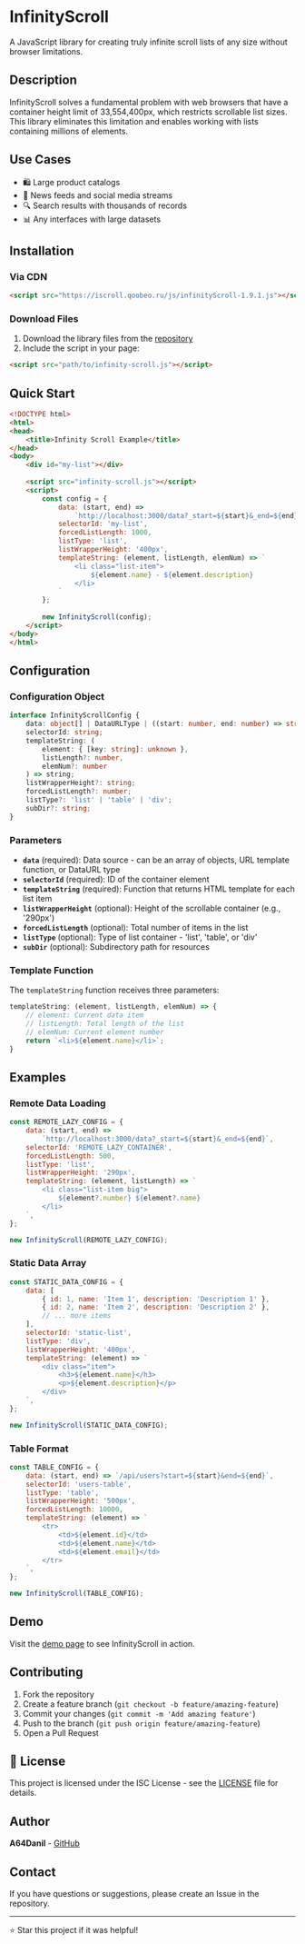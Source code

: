 # InfinityScroll

A JavaScript library for creating truly infinite scroll lists of any size without browser limitations.

## Description

InfinityScroll solves a fundamental problem with web browsers that have a container height limit of 33,554,400px, which restricts scrollable list sizes. This library eliminates this limitation and enables working with lists containing millions of elements.

## Use Cases

- 🛍️ Large product catalogs
- 📰 News feeds and social media streams
- 🔍 Search results with thousands of records
- 📊 Any interfaces with large datasets

## Installation

### Via CDN

```html
<script src="https://iscroll.qoobeo.ru/js/infinityScroll-1.9.1.js"></script>
```

### Download Files

1. Download the library files from the [repository](https://github.com/A64Danil/InfinityScroll)
2. Include the script in your page:

```html
<script src="path/to/infinity-scroll.js"></script>
```

## Quick Start

```html
<!DOCTYPE html>
<html>
<head>
    <title>Infinity Scroll Example</title>
</head>
<body>
    <div id="my-list"></div>
    
    <script src="infinity-scroll.js"></script>
    <script>
        const config = {
            data: (start, end) => 
                `http://localhost:3000/data?_start=${start}&_end=${end}`,
            selectorId: 'my-list',
            forcedListLength: 1000,
            listType: 'list',
            listWrapperHeight: '400px',
            templateString: (element, listLength, elemNum) => `
                <li class="list-item">
                    ${element.name} - ${element.description}
                </li>
            `
        };
        
        new InfinityScroll(config);
    </script>
</body>
</html>
```

## Configuration

### Configuration Object

```typescript
interface InfinityScrollConfig {
    data: object[] | DataURLType | ((start: number, end: number) => string);
    selectorId: string;
    templateString: (
        element: { [key: string]: unknown },
        listLength?: number,
        elemNum?: number
    ) => string;
    listWrapperHeight?: string;
    forcedListLength?: number;
    listType?: 'list' | 'table' | 'div';
    subDir?: string;
}
```

### Parameters

- **`data`** (required): Data source - can be an array of objects, URL template function, or DataURL type
- **`selectorId`** (required): ID of the container element
- **`templateString`** (required): Function that returns HTML template for each list item
- **`listWrapperHeight`** (optional): Height of the scrollable container (e.g., '290px')
- **`forcedListLength`** (optional): Total number of items in the list
- **`listType`** (optional): Type of list container - 'list', 'table', or 'div'
- **`subDir`** (optional): Subdirectory path for resources

### Template Function

The `templateString` function receives three parameters:

```javascript
templateString: (element, listLength, elemNum) => {
    // element: Current data item
    // listLength: Total length of the list
    // elemNum: Current element number
    return `<li>${element.name}</li>`;
}
```

## Examples

### Remote Data Loading

```javascript
const REMOTE_LAZY_CONFIG = {
    data: (start, end) =>
        `http://localhost:3000/data?_start=${start}&_end=${end}`,
    selectorId: 'REMOTE_LAZY_CONTAINER',
    forcedListLength: 500,
    listType: 'list',
    listWrapperHeight: '290px',
    templateString: (element, listLength) => `
        <li class="list-item big">
            ${element?.number} ${element?.name}
        </li>
    `,
};

new InfinityScroll(REMOTE_LAZY_CONFIG);
```

### Static Data Array

```javascript
const STATIC_DATA_CONFIG = {
    data: [
        { id: 1, name: 'Item 1', description: 'Description 1' },
        { id: 2, name: 'Item 2', description: 'Description 2' },
        // ... more items
    ],
    selectorId: 'static-list',
    listType: 'div',
    listWrapperHeight: '400px',
    templateString: (element) => `
        <div class="item">
            <h3>${element.name}</h3>
            <p>${element.description}</p>
        </div>
    `,
};

new InfinityScroll(STATIC_DATA_CONFIG);
```

### Table Format

```javascript
const TABLE_CONFIG = {
    data: (start, end) => `/api/users?start=${start}&end=${end}`,
    selectorId: 'users-table',
    listType: 'table',
    listWrapperHeight: '500px',
    forcedListLength: 10000,
    templateString: (element) => `
        <tr>
            <td>${element.id}</td>
            <td>${element.name}</td>
            <td>${element.email}</td>
        </tr>
    `,
};

new InfinityScroll(TABLE_CONFIG);
```

## Demo

Visit the [demo page](https://iscroll.qoobeo.ru/demo/index.html) to see InfinityScroll in action.


## Contributing

1. Fork the repository
2. Create a feature branch (`git checkout -b feature/amazing-feature`)
3. Commit your changes (`git commit -m 'Add amazing feature'`)
4. Push to the branch (`git push origin feature/amazing-feature`)
5. Open a Pull Request

## 📄 License

This project is licensed under the ISC License - see the [LICENSE](https://github.com/A64Danil/InfinityScroll?tab=ISC-1-ov-file#readme) file for details.


## Author

**A64Danil** - [GitHub](https://github.com/A64Danil)

## Contact

If you have questions or suggestions, please create an Issue in the repository.

---

⭐ Star this project if it was helpful!
